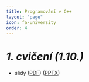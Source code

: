 ```yaml
---
title: Programování v C++
layout: "page"
icon: fa-university
order: 4
---
```

*1. cvičení (1.10.)*
=====================
- slidy ([PDF](data/cpp/cv1/cpp_cv1.pdf)) ([PPTX](data/cpp/cv1/cpp_cv1.pptx))
